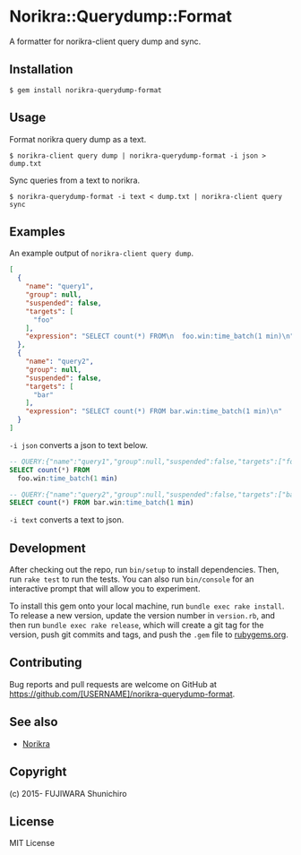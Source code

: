# Norikra::Querydump::Format

A formatter for norikra-client query dump and sync.

## Installation

```
$ gem install norikra-querydump-format
```

## Usage

Format norikra query dump as a text.

```
$ norikra-client query dump | norikra-querydump-format -i json > dump.txt
```

Sync queries from a text to norikra.

```
$ norikra-querydump-format -i text < dump.txt | norikra-client query sync
```

## Examples

An example output of `norikra-client query dump`.

```json
[
  {
    "name": "query1",
    "group": null,
    "suspended": false,
    "targets": [
      "foo"
    ],
    "expression": "SELECT count(*) FROM\n  foo.win:time_batch(1 min)\n"
  },
  {
    "name": "query2",
    "group": null,
    "suspended": false,
    "targets": [
      "bar"
    ],
    "expression": "SELECT count(*) FROM bar.win:time_batch(1 min)\n"
  }
]
```

`-i json` converts a json to text below.

```sql
-- QUERY:{"name":"query1","group":null,"suspended":false,"targets":["foo"]}
SELECT count(*) FROM
  foo.win:time_batch(1 min)

-- QUERY:{"name":"query2","group":null,"suspended":false,"targets":["bar"]}
SELECT count(*) FROM bar.win:time_batch(1 min)

```

`-i text` converts a text to json.

## Development

After checking out the repo, run `bin/setup` to install dependencies. Then, run `rake test` to run the tests. You can also run `bin/console` for an interactive prompt that will allow you to experiment.

To install this gem onto your local machine, run `bundle exec rake install`. To release a new version, update the version number in `version.rb`, and then run `bundle exec rake release`, which will create a git tag for the version, push git commits and tags, and push the `.gem` file to [rubygems.org](https://rubygems.org).

## Contributing

Bug reports and pull requests are welcome on GitHub at https://github.com/[USERNAME]/norikra-querydump-format.

## See also

- [Norikra](https://norikra.github.io/)

## Copyright

(c) 2015- FUJIWARA Shunichiro

## License

MIT License
